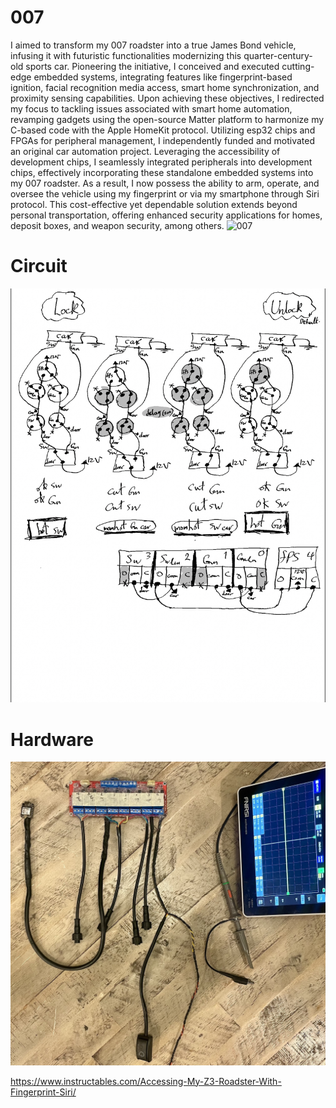 # 007
I aimed to transform my 007 roadster into a true James Bond vehicle, infusing it with futuristic functionalities modernizing this quarter-century-old sports car. Pioneering the initiative, I conceived and executed cutting-edge embedded systems, integrating features like fingerprint-based ignition, facial recognition media access, smart home synchronization, and proximity sensing capabilities. Upon achieving these objectives, I redirected my focus to tackling issues associated with smart home automation, revamping gadgets using the open-source Matter platform to harmonize my C-based code with the Apple HomeKit protocol. Utilizing esp32 chips and FPGAs for peripheral management, I independently funded and motivated an original car automation project. Leveraging the accessibility of development chips, I seamlessly integrated peripherals into development chips, effectively incorporating these standalone embedded systems into my 007 roadster. As a result, I now possess the ability to arm, operate, and oversee the vehicle using my fingerprint or via my smartphone through Siri protocol. This cost-effective yet dependable solution extends beyond personal transportation, offering enhanced security applications for homes, deposit boxes, and weapon security, among others.
![007](007.png)

# Circuit
![circuit2.0](assets/circuit2.0.png)

# Hardware
![hardware2.0](assets/hardware2.0.png)

https://www.instructables.com/Accessing-My-Z3-Roadster-With-Fingerprint-Siri/
